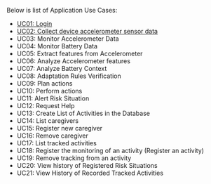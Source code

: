 Below is list of Application Use Cases:

* [UC01: Login](./UseCases/UC01-Login.md)
* [UC02: Collect device accelerometer sensor data](./UseCases/UC02.md)
* UC03: Monitor Accelerometer Data
* UC04: Monitor Battery Data
* UC05: Extract features from Accelerometer
* UC06: Analyze Accelerometer features
* UC07: Analyze Battery Context
* UC08: Adaptation Rules Verification
* UC09: Plan actions
* UC10: Perform actions
* UC11: Alert Risk Situation
* UC12: Request Help
* UC13: Create List of Activities in the Database
* UC14: List caregivers
* UC15: Register new caregiver
* UC16: Remove caregiver
* UC17: List tracked activities
* UC18: Register the monitoring of an activity (Register an activity)
* UC19: Remove tracking from an activity
* UC20: View history of Registered Risk Situations
* UC21: View History of Recorded Tracked Activities
